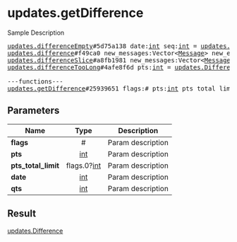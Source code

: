 # updates.getDifference

Sample Description

<pre>
<a href="../constructor/updates.differenceEmpty.md">updates.differenceEmpty</a>#5d75a138 date:<a href="../type/int.md">int</a> seq:<a href="../type/int.md">int</a> = <a href="../type/updates.Difference.md">updates.Difference</a>;
<a href="../constructor/updates.difference.md">updates.difference</a>#f49ca0 new_messages:Vector&lt;<a href="../type/Message.md">Message</a>&gt; new_encrypted_messages:Vector&lt;<a href="../type/EncryptedMessage.md">EncryptedMessage</a>&gt; other_updates:Vector&lt;<a href="../type/Update.md">Update</a>&gt; chats:Vector&lt;<a href="../type/Chat.md">Chat</a>&gt; users:Vector&lt;<a href="../type/User.md">User</a>&gt; state:<a href="../type/updates.State.md">updates.State</a> = <a href="../type/updates.Difference.md">updates.Difference</a>;
<a href="../constructor/updates.differenceSlice.md">updates.differenceSlice</a>#a8fb1981 new_messages:Vector&lt;<a href="../type/Message.md">Message</a>&gt; new_encrypted_messages:Vector&lt;<a href="../type/EncryptedMessage.md">EncryptedMessage</a>&gt; other_updates:Vector&lt;<a href="../type/Update.md">Update</a>&gt; chats:Vector&lt;<a href="../type/Chat.md">Chat</a>&gt; users:Vector&lt;<a href="../type/User.md">User</a>&gt; intermediate_state:<a href="../type/updates.State.md">updates.State</a> = <a href="../type/updates.Difference.md">updates.Difference</a>;
<a href="../constructor/updates.differenceTooLong.md">updates.differenceTooLong</a>#4afe8f6d pts:<a href="../type/int.md">int</a> = <a href="../type/updates.Difference.md">updates.Difference</a>;

---functions---
<a href="../method/updates.getDifference.md">updates.getDifference</a>#25939651 flags:# pts:<a href="../type/int.md">int</a> pts_total_limit:flags.0?<a href="../type/int.md">int</a> date:<a href="../type/int.md">int</a> qts:<a href="../type/int.md">int</a> = <a href="../type/updates.Difference.md">updates.Difference</a>;
</pre>
## Parameters

| Name | Type | Description |
|------|:----:|-------------|
| **flags** | # | Param description |
| **pts** | <a href="../type/int.md">int</a> | Param description |
| **pts_total_limit** | flags.0?<a href="../type/int.md">int</a> | Param description |
| **date** | <a href="../type/int.md">int</a> | Param description |
| **qts** | <a href="../type/int.md">int</a> | Param description |

## Result

<a href="../type/updates.Difference.md">updates.Difference</a>

